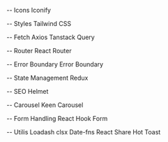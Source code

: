 -- Icons
   Iconify

-- Styles
   Tailwind CSS

-- Fetch
   Axios
   Tanstack Query

-- Router
   React Router

-- Error Boundary
   Error Boundary

-- State Management
   Redux

-- SEO
   Helmet

-- Carousel
   Keen Carousel

-- Form Handling
   React Hook Form

-- Utilis
   Loadash
   clsx
   Date-fns
   React Share
   Hot Toast